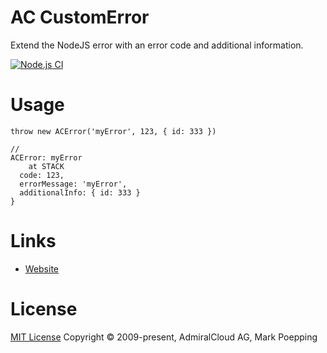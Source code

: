 # AC CustomError
Extend the NodeJS error with an error code and additional information.

[![Node.js CI](https://github.com/AdmiralCloud/ac-customError/actions/workflows/node.js.yml/badge.svg)](https://github.com/AdmiralCloud/ac-customError/actions/workflows/node.js.yml)

# Usage
```
throw new ACError('myError', 123, { id: 333 })

// 
ACError: myError
    at STACK
  code: 123,
  errorMessage: 'myError',
  additionalInfo: { id: 333 }
}

```


# Links
- [Website](https://www.admiralcloud.com/)

# License
[MIT License](https://opensource.org/licenses/MIT) Copyright © 2009-present, AdmiralCloud AG, Mark Poepping
